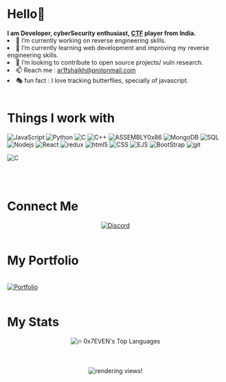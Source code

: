 <!-- <img src="https://kylewymer.com/wp-content/uploads/2020/08/portfoliogif.gif"/> -->
<!-- <img src="https://shesecures.org/wp-content/uploads/2017/08/maxresdefault.jpg"/> -->
<!-- <img src="https://github.com/0x7EVEN/0x7EVEN/blob/main/Images/1.jpg?raw=true" id="hero-image"/> -->
<!-- <p align="center">
  <a href="#"><img src="https://readme-typing-svg.herokuapp.com?color=FFFF&center=true&lines=1500%2B+Hours+of+Coding+Experience;Data+Structure;Algorithm;MERN;Full+Stack+Web+Developer;"></a>
</p> -->
<!-- <h1>Hello👋</h1>http://discord.gg/jTK6RTB
<br/> -->
<h1>Hello👋</h1>
<b> I am Developer, cyberSecurity enthusiast,<span color="red"> <a href="https://en.wikipedia.org/wiki/Capture_the_flag_(cybersecurity)" target="_blank">CTF</a></span> player from India.</b>
<li>🔭 I’m currently working on reverse engineering skills.</li>
<li>🌱 I’m currently learning web development  and improving my reverse engineering skills.</li>
<li>👯 I’m looking to contribute to open source projects/ vuln research.</li>
<li>📫 Reach me : <a href="mailto:ar1fshaikh@protonmail.com">ar1fshaikh@protonmail.com</a></li>
<li>🎭 fun fact :  I love tracking butterflies, specially of javascript.<!-- <a href="https://liveoverflow.com/the-butterfly-of-jsobject-browser-0x02/">try tracking</a></li> -->
<br/>
<br/>
<h1>Things I work with</h1>
<p>
  <img alt="JavaScript" src="https://img.shields.io/badge/JavaScript-ffffff?style=for-the-badge&logo=javascript&logoColor=F7DF1E" />
  <img alt="Python" src="https://img.shields.io/badge/Python-3776AB?style=for-the-badge&logo=python&logoColor=white" />
  <img alt="C" src="https://img.shields.io/badge/C%20Language-00599C?style=for-the-badge&logo=c&logoColor=white" />
  <img alt="C++" src="https://img.shields.io/badge/C%2B%2B-00599C?style=for-the-badge&logo=c%2B%2B&logoColor=white" />
  <img alt="ASSEMBLY0x86" src="https://img.shields.io/badge/Assembly%200x86-%23DD0031.svg?&style=for-the-badge&logo=redis&logoColor=white" />
  <img alt="MongoDB" src="https://img.shields.io/badge/MongoDB-white?style=for-the-badge&logo=mongodb&logoColor=4EA94B" />
  <img alt="SQL" src="https://img.shields.io/badge/SQLite-07405E?style=for-the-badge&logo=sqlite&logoColor=white" />
<!--   <img alt="npm" src="https://img.shields.io/badge/npm-CB3837?style=for-the-badge&logo=npm&logoColor=white" /> -->
  <img alt="Nodejs" src="https://img.shields.io/badge/Node.js-339933?style=for-the-badge&logo=nodedotjs&logoColor=white" />
  <img alt="React" src="https://img.shields.io/badge/React-20232A?style=for-the-badge&logo=react&logoColor=61DAFB" />
  <img alt="redux" src="https://img.shields.io/badge/Redux-593D88?style=for-the-badge&logo=redux&logoColor=white" />
  
<!--   <img alt="Heroku" src="https://img.shields.io/badge/Heroku-430098?style=for-the-badge&logo=heroku&logoColor=white" /> -->
  <img alt="html5" src="https://img.shields.io/badge/HTML5-E34F26?style=for-the-badge&logo=html5&logoColor=white" />
<!--   <img alt="Styled Components" src="https://img.shields.io/badge/styled--components-DB7093?style=for-the-badge&logo=styled-components&logoColor=white" /> -->
  <img alt="CSS" src="https://img.shields.io/badge/CSS3-1572B6?style=for-the-badge&logo=css3&logoColor=white" />
  <img alt="EJS" src="https://img.shields.io/badge/EJS-8BC0D0?style=for-the-badge&logo=alpine.js&logoColor=black" />

  <img alt="BootStrap" src="https://img.shields.io/badge/Bootstrap-563D7C?style=for-the-badge&logo=bootstrap&logoColor=white" />
  <img alt="git" src="https://img.shields.io/badge/Git-F05032?style=for-the-badge&logo=git&logoColor=white" />
</p>
<p>
  <img alt="C" src="https://img.shields.io/badge/Burp%20Suite-FF6633.svg?style=for-the-badge&logo=Burp-Suite&logoColor=white" />
</p>
<!-- <br/> -->
<!-- <br/> -->
<!-- <h1>Obfuscating things at...</h1>
<div >
 <a align="center" target="_blanck" href="https://github.com/0x7EVEN/Blogs">Reverse Engineeing Blogs</a>
</div> -->
<br/>
<br/>
<h1>Connect Me</h1>
<div align="center">
  <a href="https://discordapp.com/users/784348741964398593">
    <img alt="Discord" src="https://img.shields.io/badge/Discord-0xScar%236816-7289DA?style=for-the-badge&logo=discord&logoColor=white" />  
  </a>
<!--   <a href="https://www.linkedin.com/in/arif-shaikh-191669205/">
    <img alt="Linkedin" src="https://img.shields.io/badge/LinkedIn-0077B5?style=for-the-badge&logo=linkedin&logoColor=white" />  
  </a>   -->
<!--   <a href="https://www.instagram.com/ar1fshaikh/">
    <img alt="Instagram" src="https://img.shields.io/badge/Instagram-E4405F?style=for-the-badge&logo=instagram&logoColor=white" />  
  </a> -->
</div>
<br/>
<h1>My Portfolio</h1>
  <br/>
  <a href="https://ar1fshaikh.vercel.app/">
    <img alt="Portfolio" src="https://img.shields.io/badge/website-000000?style=for-the-badge&logo=About.me&logoColor=white" />  
  </a>
  <br/>
 <br/>
<h1>My Stats</h1>
   <div align="center">
    <img align="center" alt="🔥 0x7EVEN's Top Languages" src="https://github-readme-stats.vercel.app/api/top-langs/?username=0x7EVEN&private=true&langs_count=10&layout=compact&theme=react&hide_border=true&bg_color=0D1117" />
<!--     <a href="https://github-readme-streak-stats.herokuapp.com/?user=0x7EVEN">
<!--       <br/><br/>
    <img align="center" title="🔥 0x7EVEN's Streak" alt="0x7EVEN's Streak" src="https://github-readme-streak-stats.herokuapp.com/?user=0x7EVEN&private=true&theme=black-ice&hide_border=true&stroke=0000&background=060A0CD0"/> -->
<!--     </a> -->
</div>
<br/>
<div style="object-fit:cover;" align="center">
<br/>
<br/>
<img align="center" alt="rendering views!" title="visisters to 0x7EVEN" src="https://visitor-badge.glitch.me/badge?page_id=0x7EVEN">
<br/>
</div>
<!--
**0x7EVEN/0x7EVEN** is a ✨ _special_ ✨ repository because its `README.md` (this file) appears on your GitHub profile.
[![Top Langs](https://github-readme-stats.vercel.app/api/top-langs/?username=0x7EVEN&langs_count=10)](https://github.com/0x7EVEN/github-readme-stats)
<img align="center" height="180em" src="https://github-readme-stats.vercel.app/api?username=0x7EVEN&show_icons=true&hide_border=true&&count_private=true&include_all_commits=true" />

Here are some ideas to get you started:

- 🔭 I’m currently working on ...
- 🌱 I’m currently learning ...
- 👯 I’m looking to collaborate on ...
- 🤔 I’m looking for help with ...
- 💬 Ask me about ...
- 📫 How to reach me: ...
- 😄 Pronouns: ...
- ⚡ Fun fact: ...
-->
